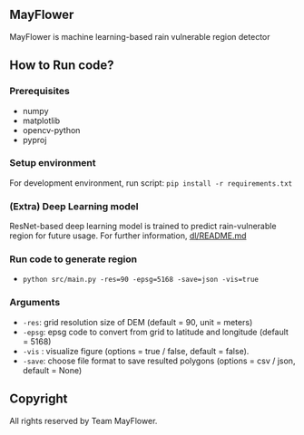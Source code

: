 ## MayFlower

MayFlower is machine learning-based rain vulnerable region detector

## How to Run code?

### Prerequisites

- numpy
- matplotlib
- opencv-python
- pyproj

### Setup environment

For development environment, run script:
`pip install -r requirements.txt`

### (Extra) Deep Learning model

ResNet-based deep learning model is trained to predict rain-vulnerable region for future usage.
For further information, [dl/README.md](dl/README.md)

### Run code to generate region

- `python src/main.py -res=90 -epsg=5168 -save=json -vis=true`

### Arguments

- `-res`: grid resolution size of DEM (default = 90, unit = meters)
- `-epsg`: epsg code to convert from grid to latitude and longitude (default = 5168)
- `-vis` : visualize figure (options = true / false, default = false).
- `-save`: choose file format to save resulted polygons (options = csv / json, default = None)

## Copyright

All rights reserved by Team MayFlower.
